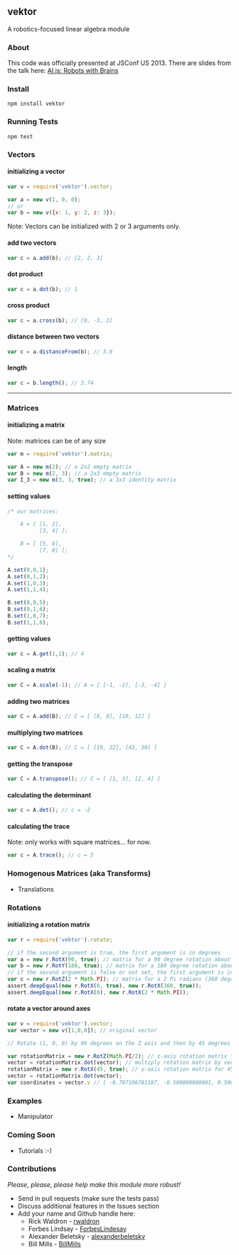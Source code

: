 vektor
---
A robotics-focused linear algebra module

### About
This code was officially presented at JSConf US 2013. There are slides from the talk here: [AI.js: Robots with Brains](https://t.co/6A5cu2JF58)

### Install
`npm install vektor`

### Running Tests
`npm test`

### Vectors

#### initializing a vector
```` js
var v = require('vektor').vector;

var a = new v(1, 0, 0);
// or
var b = new v({x: 1, y: 2, z: 3});
````

Note: Vectors can be initialized with 2 or 3 arguments only.

#### add two vectors
```` js
var c = a.add(b); // [2, 2, 3]
````

#### dot product
```` js
var c = a.dot(b); // 1
````

#### cross product
```` js
var c = a.cross(b); // [0, -3, 2]
````

#### distance between two vectors
```` js
var c = a.distanceFrom(b); // 3.6
````

#### length
```` js
var c = b.length(); // 3.74
````

-----

### Matrices

#### initializing a matrix
Note: matrices can be of any size

```` js
var m = require('vektor').matrix;

var A = new m(2); // a 2x2 empty matrix
var B = new m(2, 3); // a 2x3 empty matrix
var I_3 = new m(3, 3, true); // a 3x3 identity matrix
````

#### setting values
```` js
/* our matrices:

    A = [ [1, 2],
          [3, 4] ];

    B = [ [5, 6],
          [7, 8] ];
*/

A.set(0,0,1);
A.set(0,1,2);
A.set(1,0,3);
A.set(1,1,4);

B.set(0,0,5);
B.set(0,1,6);
B.set(1,0,7);
B.set(1,1,8);
````

#### getting values
```` js
var c = A.get(1,1); // 4
````

#### scaling a matrix
```` js
var C = A.scale(-1); // A = [ [-1, -2], [-3, -4] ]
````

#### adding two matrices
```` js
var C = A.add(B); // C = [ [6, 8], [10, 12] ]
````

#### multiplying two matrices
```` js
var C = A.dot(B); // C = [ [19, 22], [43, 50] ]
````

#### getting the transpose
```` js
var C = A.transpose(); // C = [ [1, 3], [2, 4] ]
````

#### calculating the determinant
```` js
var c = A.det(); // c = -2
````

#### calculating the trace
Note: only works with square matrices... for now.
```` js
var c = A.trace(); // c = 5
````

### Homogenous Matrices (aka Transforms)
* Translations

### Rotations

#### initializing a rotation matrix
````js
var r = require('vektor').rotate;

// if the second argument is true, the first argument is in degrees
var a = new r.RotX(90, true); // matrix for a 90 degree rotation about the x axis
var b = new r.RotY(180, true); // matrix for a 180 degree rotation about the y axis
// if the second argument is false or not set, the first argument is in radians
var c = new r.RotZ(2 * Math.PI); // matrix for a 2 Pi radians (360 degrees) rotation about the z axis
assert.deepEqual(new r.RotX(0, true), new r.RotX(360, true));
assert.deepEqual(new r.RotX(0), new r.RotX(2 * Math.PI));
````

#### rotate a vector around axes
````js
var v = require('vektor').vector;
var vector = new v([1,0,0]); // original vector

// Rotate (1, 0, 0) by 90 degrees on the Z axis and then by 45 degrees on the X axis

var rotationMatrix = new r.RotZ(Math.PI/2); // z-axis rotation matrix for Pi/2 radians (90 degrees)
vector = rotationMatrix.dot(vector); // multiply rotation matrix by vector to rotate the vector
rotationMatrix = new r.RotX(45, true); // y-axis rotation matrix for 45 degrees (Pi/4 radians)
vector = rotationMatrix.dot(vector);
var coordinates = vector.v // [ -0.707106781187, -0.500000000001, 0.500000000001 ]
````

### Examples
* Manipulator

### Coming Soon
* Tutorials :-)

### Contributions
_Please, please, please help make this module more robust!_

* Send in pull requests (make sure the tests pass)
* Discuss additional features in the Issues section
* Add your name and Github handle here:
    * Rick Waldron - [rwaldron](https://github.com/rwaldron)
    * Forbes Lindsay - [ForbesLindesay](https://github.com/ForbesLindesay)
    * Alexander Beletsky - [alexanderbeletsky](https://github.com/alexanderbeletsky)
    * Bill Mills - [BillMills](https://github.com/BillMills)
